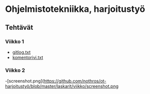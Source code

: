 # Ohjelmistotekniikka, harjoitustyö
## Tehtävät
### Viikko 1


  - [gitlog.txt](https://github.com/nothros/ot-harjoitustyo/blob/master/laskarit/viikko1/gitlog.txt)
  - [komentorivi.txt](https://github.com/nothros/ot-harjoitustyo/blob/master/laskarit/viikko1/komentorivi.txt)

### Viikko 2
  

  -[screenshot.png](https://github.com/nothros/ot-harjoitustyö/blob/master/laskarit/viikko/screenshot.png
